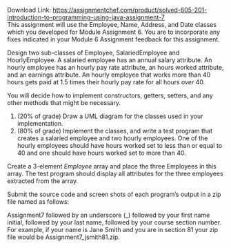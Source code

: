 Download Link: https://assignmentchef.com/product/solved-605-201-introduction-to-programming-using-java-assignment-7
<br>
This assignment will use the Employee, Name, Address, and Date classes which you developed for Module Assignment 6.  You are to incorporate any fixes indicated in your Module 6 Assignment feedback for this assignment.

Design two sub-classes of Employee, SalariedEmployee and HourlyEmployee.  A salaried employee has an annual salary attribute. An hourly employee has an hourly pay rate attribute, an hours worked attribute, and an earnings attribute.  An hourly employee that works more than 40 hours gets paid at 1.5 times their hourly pay rate for all hours <em>over</em> 40.

You will decide how to implement constructors, getters, setters, and any other methods that might be necessary.

<ol>

 <li>(20% of grade) Draw a UML diagram for the classes used in your implementation.</li>

 <li>(80% of grade) Implement the classes, and write a test program that creates a salaried employee and two hourly employees. One of the hourly employees should have hours worked set to less than or equal to 40 and one should have hours worked set to more than 40.</li>

</ol>

Create a 3-element <em>Employee</em> array and place the three Employees in this array. The test program should display all attributes for the three employees extracted from the array.

Submit the source code and screen shots of each program’s output in a zip file named as follows:




Assignment7 followed by an underscore (_) followed by your first name initial, followed by your last name, followed by your course section number. For example, if your name is Jane Smith and you are in section 81 your zip file would be Assignment7_jsmith81.zip.